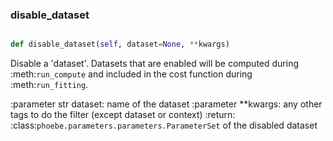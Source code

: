 ### disable\_dataset
```py

def disable_dataset(self, dataset=None, **kwargs)

```



Disable a 'dataset'.  Datasets that are enabled will be computed
during :meth:`run_compute` and included in the cost function
during :meth:`run_fitting`.

:parameter str dataset: name of the dataset
:parameter **kwargs: any other tags to do the filter
    (except dataset or context)
:return: :class:`phoebe.parameters.parameters.ParameterSet`
    of the disabled dataset

